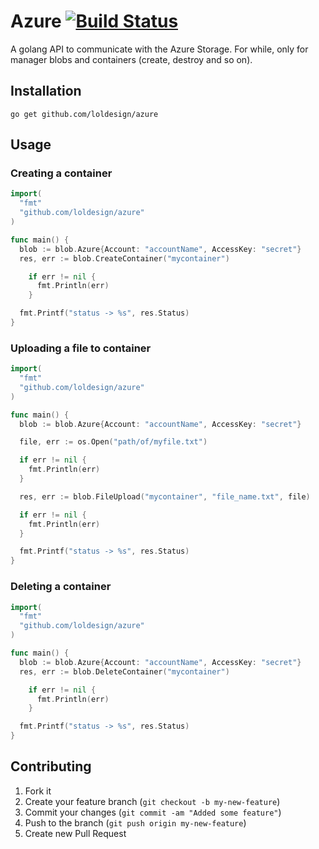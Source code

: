 # Azure [![Build Status](https://travis-ci.org/loldesign/azure.png)](https://travis-ci.org/loldesign/azure)

A golang API to communicate with the Azure Storage.
For while, only for manager blobs and containers (create, destroy and so on).

## Installation

```go get github.com/loldesign/azure```

## Usage

### Creating a container

```go
import(
  "fmt"
  "github.com/loldesign/azure"
)

func main() {
  blob := blob.Azure{Account: "accountName", AccessKey: "secret"}
  res, err := blob.CreateContainer("mycontainer")

    if err != nil {
      fmt.Println(err)
    }

  fmt.Printf("status -> %s", res.Status)
}
```

### Uploading a file to container

```go
import(
  "fmt"
  "github.com/loldesign/azure"
)

func main() {
  blob := blob.Azure{Account: "accountName", AccessKey: "secret"}

  file, err := os.Open("path/of/myfile.txt")

  if err != nil {
    fmt.Println(err)
  }

  res, err := blob.FileUpload("mycontainer", "file_name.txt", file)

  if err != nil {
    fmt.Println(err)
  }

  fmt.Printf("status -> %s", res.Status)
}
```

### Deleting a container

```go
import(
  "fmt"
  "github.com/loldesign/azure"
)

func main() {
  blob := blob.Azure{Account: "accountName", AccessKey: "secret"}
  res, err := blob.DeleteContainer("mycontainer")

    if err != nil {
      fmt.Println(err)
    }

  fmt.Printf("status -> %s", res.Status)
}
```

## Contributing

1. Fork it
2. Create your feature branch (`git checkout -b my-new-feature`)
3. Commit your changes (`git commit -am "Added some feature"`)
4. Push to the branch (`git push origin my-new-feature`)
5. Create new Pull Request
